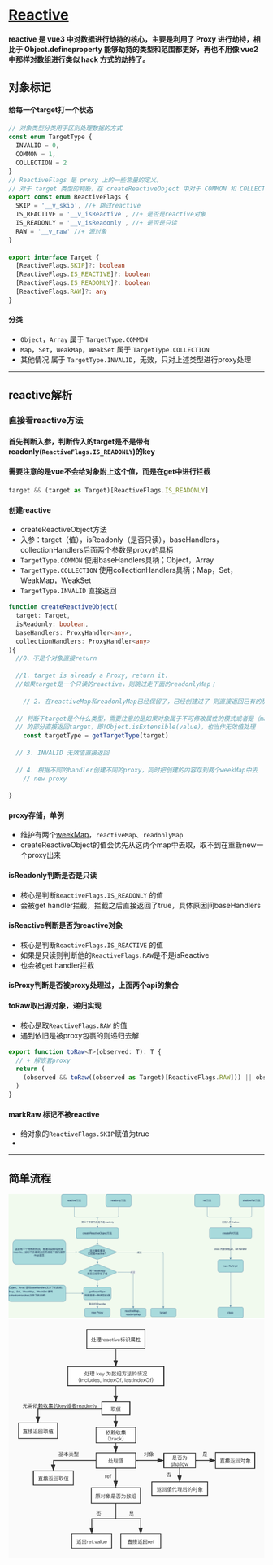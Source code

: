 # [Reactive](https://v3.cn.vuejs.org/api/basic-reactivity.html#reactive)
#### reactive 是 vue3 中对数据进行劫持的核心，主要是利用了 Proxy 进行劫持，相比于 Object.defineproperty 能够劫持的类型和范围都更好，再也不用像 vue2 中那样对数组进行类似 hack 方式的劫持了。

## 对象标记
#### 给每一个target打一个状态

```typescript
// 对象类型分类用于区别处理数据的方式
const enum TargetType {
  INVALID = 0,
  COMMON = 1,
  COLLECTION = 2
}
// ReactiveFlags 是 proxy 上的一些常量的定义。
// 对于 target 类型的判断，在 createReactiveObject 中对于 COMMON 和 COLLECTION 有不同的 handlers 来处理。
export const enum ReactiveFlags {
  SKIP = '__v_skip', //+ 跳过reactive
  IS_REACTIVE = '__v_isReactive', //+ 是否是reactive对象
  IS_READONLY = '__v_isReadonly', //+ 是否是只读
  RAW = '__v_raw' //+ 源对象
}

export interface Target {
  [ReactiveFlags.SKIP]?: boolean
  [ReactiveFlags.IS_REACTIVE]?: boolean
  [ReactiveFlags.IS_READONLY]?: boolean
  [ReactiveFlags.RAW]?: any
}

```

#### 分类
- `Object`，`Array` 属于 `TargetType.COMMON`
- `Map`，`Set`，`WeakMap`，`WeakSet` 属于 `TargetType.COLLECTION`
- 其他情况 属于 `TargetType.INVALID`，无效，只对上述类型进行proxy处理
-----
## reactive解析

### 直接看reactive方法
#### 首先判断入参，判断传入的target是不是带有readonly(`ReactiveFlags.IS_READONLY`)的key
#### 需要注意的是vue不会给对象附上这个值，而是在get中进行拦截
```ts
target && (target as Target)[ReactiveFlags.IS_READONLY]
```
#### 创建reactive
- createReactiveObject方法
- 入参：target（值），isReadonly（是否只读），baseHandlers， collectionHandlers后面两个参数是proxy的具柄
- `TargetType.COMMON` 使用baseHandlers具柄；Object，Array 
- `TargetType.COLLECTION` 使用collectionHandlers具柄；Map，Set，WeakMap，WeakSet 
- `TargetType.INVALID` 直接返回
```ts
function createReactiveObject(
  target: Target,
  isReadonly: boolean,
  baseHandlers: ProxyHandler<any>,
  collectionHandlers: ProxyHandler<any>
){
  //0、不是个对象直接return

  //1. target is already a Proxy, return it.
  //如果target是一个只读的reactive，则跳过走下面的readonlyMap；

	// 2. 在reactiveMap和readonlyMap已经保留了，已经创建过了 则直接返回已有的那一份

  // 判断下target是个什么类型，需要注意的是如果对象属于不可修改属性的模式或者是（markRaw）标记了跳过
  // 的部分直接返回target，即!Object.isExtensible(value)，也当作无效值处理
	const targetType = getTargetType(target)

  // 3. INVALID 无效值直接返回
  
  // 4. 根据不同的handler创建不同的proxy，同时把创建的内容存到两个weekMap中去
	// new proxy

}
```
#### proxy存储，单例
- 维护有两个[weekMap](./../../js/map_set.md#weakmap)，`reactiveMap`、`readonlyMap`
- createReactiveObject的值会优先从这两个map中去取，取不到在重新new一个proxy出来

#### isReadonly判断是否是只读
- 核心是判断`ReactiveFlags.IS_READONLY`	的值
- 会被get handler拦截，拦截之后直接返回了true，具体原因间baseHandlers

#### isReactive判断是否为reactive对象
- 核心是判断`ReactiveFlags.IS_REACTIVE`	的值
- 如果是只读则判断他的`ReactiveFlags.RAW`是不是isReactive
- 也会被get handler拦截

#### isProxy判断是否被proxy处理过，上面两个api的集合

#### toRaw取出源对象，递归实现
- 核心是取`ReactiveFlags.RAW`	的值
- 遇到依旧是被proxy包裹的则递归去解

```ts
export function toRaw<T>(observed: T): T {
  // + 解嵌套proxy
  return (
    (observed && toRaw((observed as Target)[ReactiveFlags.RAW])) || observed
  )
}
```
#### markRaw 标记不被reactive
- 给对象的`ReactiveFlags.SKIP`赋值为true
- 
-----

## 简单流程

![流程](./resource/jpg/reactive.png)
![流程](./resource/jpg/vue3-reactive-get.jpg)